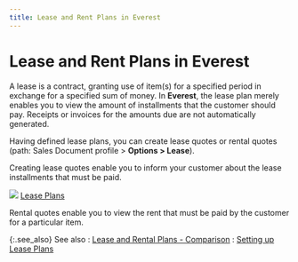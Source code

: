 ```yaml
---
title: Lease and Rent Plans in Everest
---
```


# Lease and Rent Plans in Everest


A lease is a contract, granting use of item(s)  for a specified period in exchange for a specified sum of money. In **Everest**, the lease plan merely enables  you to view the amount of installments that the customer should pay. Receipts  or invoices for the amounts due are not automatically generated.


Having defined lease plans, you can create lease quotes or rental quotes  (path: Sales Document profile > **Options 
 &gt; Lease**).


Creating lease quotes enable you to inform your customer about the lease  installments that must be paid.


![]({{site.sp_baseurl}}/img/lens.gif) [Lease Plans]({{site.sp_baseurl}}/sales-docs/sqs/sq-proc/lease-plans/lease_plans.html)


Rental quotes enable you to view the rent that must be paid by the customer  for a particular item.


{:.see_also}
See also
: [Lease  and Rental Plans - Comparison]({{site.sp_baseurl}}/sales-docs/sqs/sq-proc/lease-plans/lease_and_rental_plans_-_comparison.html)
: [Setting up Lease  Plans]({{site.sp_baseurl}}/sales-docs/sqs/sq-proc/lease-plans/setting-up-lease-plans/setting_up_lease_plan.html)
